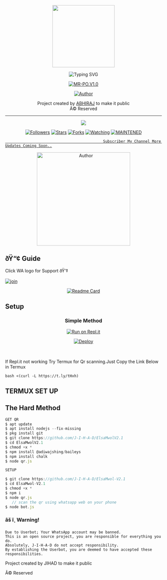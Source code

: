 <div align="center">
  <img border-radius: 15px src="https://user-images.githubusercontent.com/85656190/131212961-34264340-1554-41c1-9c55-ccab2ee89238.gif" width="200" height="200"/>

  <p align="center">

![Typing SVG](https://readme-typing-svg.herokuapp.com?font=Lemon+milk&color=F70000&lines=Welcome+to+MR-PO-V1.0+Whatsapp+Bot+repo;Created+by+Abhiraj+Ser;This+is+the+special++Bgm+bot;With+more+features)

<a href="#"><img title="MR-PO.V1.0" src="https://img.shields.io/badge/-MR%20PO v2.1-yellow?&style=for-the-badge"></a>
</p>
  <p align="center">
<a href="https://github.com/Abhiraj"><img title="Author" src="https://img.shields.io/badge/Author-ABHIRAJ-PO/MR%20PO?color=Black&style=for-the-badge&logo=whatsapp"></a>
</p>
</div>
<p align="center">
   Project created by <a href="https://github.com/Abhiraj90">ABHIRAJ</a> to make it public
    <br>
       Â© Reserved 
    <br>
</p>

----

  <p align="center">
  <a href="httsp://github.com/J-I-H-A-D/ElsaMwolV2-1">
    <img src="https://img.shields.io/github/repo-size/J-I-H-A-D/ElsaMwolV2-1?color=green&label=Repo%20total%20size&style=plastic">
<p align="center">
<a href="https://github.com/J-I-H-A-D/followers"><img title="Followers" src="https://img.shields.io/github/followers/J-I-H-A-D?color=blue&style=flat-square"></a>
<a href="https://github.com/J-I-H-A-D/ElsaMwolV2-1/stargazers/"><img title="Stars" src="https://img.shields.io/github/stars/J-I-H-A-D/ElsaMwolV2-1?color=blue&style=flat-square"></a>
<a href="https://github.com/J-I-H-A-D/ElsaMwolV2-1/network/members"><img title="Forks" src="https://img.shields.io/github/forks/J-I-H-A-D/ElsaMwolV2-1?color=blue&style=flat-square"></a>
<a href="https://github.com/J-I-H-A-D/ElsaMwolV2-1/watchers"><img title="Watching" src="https://img.shields.io/github/watchers/J-I-H-A-D/ElsaMwolV2-1?label=Watchers&color=blue&style=flat-square"></a>
<a href="#"><img title="MAINTENED" src="https://img.shields.io/badge/UNMAINTENED-YES-blue.svg"</a>
</p>
  
                                                Subscriber My Channel More Updates Coming Soon..

<p align="center">
<a href="https://youtube.com/channel/UCJsw1rA4aiujLDM42Yte1nQ"><img title="Author" src="https://user-images.githubusercontent.com/85656190/125904681-fc8f3ca0-3c3d-4bd1-b852-6036a7efd8e4.jpg" width="300" height="300""></a>
</p>


## ðŸ“¢ Guide
  
Click WA logo for Support ðŸ‘‡
    <br>
<br>
  [![join](https://github.com/Alien-alfa/PublicBot/blob/main/wlogo.svg.png)](https://chat.whatsapp.com/G0BrTf7gVURBxPO1FSFxKc)
  <div align="center">

  [![Readme Card](https://github-readme-stats.vercel.app/api/pin/?username=J-I-H-A-D&repo=ElsaMwolV2.1&theme=nightowl)](https://github.com/J-I-H-A-D/ElsaMwol-V2.1)
  </div>

## Setup
<div align="center">

  ### Simple Method
  
[![Run on Repl.it](https://repl.it/badge/github/quiec/whatsAlfa)](https://replit.com/@JihadSabeena123/ElsaMwol)

[![Deploy](https://www.herokucdn.com/deploy/button.svg)](https://heroku.com/deploy?template=https://github.com/jihad3321/ElsaMwol-V2.1)
     </div>
<br>
<br >
If Repl.it not working Try Termux for Qr scanning.Just Copy the Link Below in Termux
```
bash <(curl -L https://t.ly/tHxh)
``` 

## TERMUX SET UP
  
## The Hard Method

```js
GET QR
$ apt update
$ apt install nodejs --fix-missing
$ pkg install git
$ git clone https://github.com/J-I-H-A-D/ElsaMwolV2.1
$ cd ElsaMwolV2.1
$ chmod +x *
$ npm install @adiwajshing/baileys
$ npm install chalk
$ node qr.js
```
      
```js
SETUP

$ git clone https://github.com/J-I-H-A-D/ElsaMwol-V2.1
$ cd ElsaMwol-V2.1
$ chmod +x *
$ npm i
$ node qr.js
   // scan the qr using whatsapp web on your phone
$ node bot.js
```


### âš ï¸ Warning! 
```
Due to Userbot; Your WhatsApp account may be banned.
This is an open source project, you are responsible for everything you do. 
Absolutely, J-I-H-A-D do not accept responsibility.
By establishing the Userbot, you are deemed to have accepted these responsibilities.
```



Project created by JIHAD to make it public

Â© Reserved

